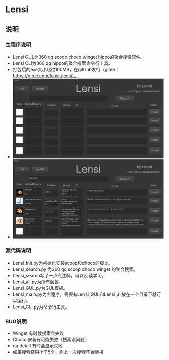 # Lensi
## 说明
### 主程序说明
+ Lensi GUL为360 qq scoop choco winget hippo的聚合搜索软件。
+ Lensi CLI为360 qq hippo的聚合搜索命令行工具。
+ 打包后的exe大小超过100MB，在github发行（gitee：https://gitee.com/lensit/lensi）。
+ ![主程序](media/media%20(2).png)
+ ![搜索示例](media/media%20(3).png)
### 源代码说明
+ Lensi_init.py为初始化安装scoop和choco的脚本。
+ Lensi_search.py 为360 qq scoop choco winget 的聚合搜索。
+ Lensi_search写了一点点注释，可以阅读学习。
+ Lensi_all.py为所有函数。
+ Lensi_GUL.py为GUL模板。
+ Lensi_main.py为主程序，需要有Lensi_GUL和Lensi_all放在一个目录下就可以运行。
+ Lensi_CLI.py为命令行工具。
### BUG说明
+ Winget 有时候搜索会失败
+ Choco 安装有可能失败（搜索没问题）
+ qq detail 有时会显示失败
+ 如果搜索结果小于5个，则上一次搜索不会替换
